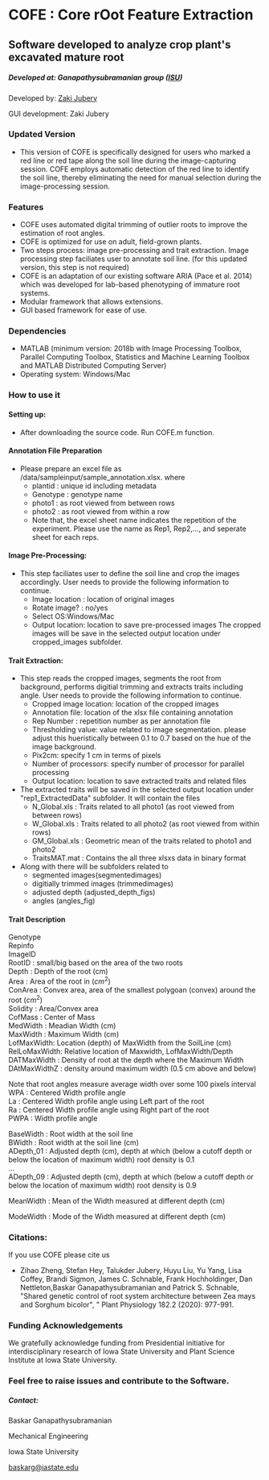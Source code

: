 # COFE : Core rOot Feature Extraction

## Software developed to analyze crop plant's excavated mature root
##### Developed at: Ganapathysubramanian group ([ISU](https://www.me.iastate.edu/bglab))

Developed by: [Zaki Jubery](mailto:znjubery@gmail.com)

GUI development: Zaki Jubery

### Updated Version
* This version of COFE is specifically designed for users who marked a red line or red tape along the soil line during the image-capturing session. COFE employs automatic detection of the red line to identify the soil line, thereby eliminating the need for manual selection during the image-processing session.
### Features
* COFE uses automated digital trimming of outlier roots to improve the estimation of root angles.
* COFE is optimized for use on adult, field-grown plants.
* Two steps process: image pre-processing and trait extraction. Image processing step faciliates user to annotate soil line. (for this updated version, this step is not required)
* COFE is an adaptation of our existing software ARIA (Pace et al. 2014) which was developed for lab-based phenotyping of immature root systems.
* Modular framework that allows extensions.  
* GUI based framework for ease of use.

### Dependencies
* MATLAB (minimum version: 2018b with Image Processing Toolbox, Parallel Computing Toolbox, Statistics and Machine Learning Toolbox and MATLAB Distributed Computing Server)
* Operating system: Windows/Mac

### How to use it
#### Setting up:
* After downloading the source code. Run COFE.m function.

#### Annotation File Preparation
* Please prepare an excel file as /data/sampleinput/sample_annotation.xlsx. where
	* plantid : unique id including metadata
	* Genotype : genotype name
	* photo1 : as root viewed from between rows
	* photo2 : as root viewed from within a row
	* Note that, the excel sheet name indicates the repetition of the experiment. Please use the name as Rep1, Rep2,..., and seperate sheet for each reps.   

#### Image Pre-Processing:
* This step faciliates user to define the soil line and crop the images accordingly. User needs to provide the following information to continue. 
	* Image location : location of original images
	* Rotate image? : no/yes
	* Select OS:Windows/Mac
	* Output location: location to save pre-processed images
The cropped images will be save in the selected output location under cropped_images subfolder.
#### Trait Extraction:
* This step reads the cropped images, segments the root from background, performs digitial trimming and extracts traits including angle. User needs to provide the following information to continue. 
	* Cropped image location: location of the cropped images 
	* Annotation file: location of the xlsx file containing annotation
	* Rep Number : repetition number as per annotation file 
	* Thresholding value: value related to image segmentation. please adjust this hueristically between 0.1 to 0.7 based on the hue of the image background. 
	* Pix2cm: specify 1 cm in terms of pixels
	* Number of processors: specify number of processor for parallel processing
	* Output location: location to save extracted traits and related files
* The extracted traits will be saved in the selected output location under "rep1_ExtractedData" subfolder. It will contain the files
    * N_Global.xls : Traits related to all photo1 (as root viewed from between rows)
	* W_Global.xls : Traits related to all photo2  (as root viewed from within rows)
	* GM_Global.xls : Geometric mean of the traits related to photo1 and photo2
	* TraitsMAT.mat : Contains the all three xlsxs data in binary format 
* Along with there will be subfolders related to 
	* segmented images(segmentedimages)
	* digitially trimmed images (trimmedimages) 
	* adjusted depth (adjusted_depth_figs) 
	* angles (angles_fig) 

#### Trait Description
Genotype  
Repinfo  
ImageID  
RootID : small/big based on the area of the two roots    
Depth : Depth of the root (cm)  
Area : Area of the root in $(cm^2)$  
ConArea : Convex area, area of the smallest polygoan (convex) around the root $(cm^2)$  
Solidity : Area/Convex area  
CofMass : Center of Mass  
MedWidth : Meadian Width (cm)  
MaxWidth : Maximum Width (cm)  
LofMaxWidth: Location (depth) of MaxWidth from the SoilLine (cm)  
RelLoMaxWidth: Relative location of Maxwidth, LofMaxWidth/Depth  
DATMaxWidth : Density of root at the depth where the Maximum Width  
DAtMaxWidthZ : density around maximum width (0.5 cm above and below)  


Note that root angles measure average width over some 100 pixels interval  
WPA : Centered Width profile angle  
La : Centered  Width profile angle using Left part of the root  
Ra : Centered  Width profile angle using Right part of the root  
PWPA : Width profile angle  

BaseWidth : Root width at the soil line  
BWidth : Root width at the soil line (cm)  
ADepth_01 : Adjusted depth (cm), depth at which (below a cutoff depth or   below the location of maximum width) root density is 0.1  
...  
ADepth_09 : Adjusted depth (cm), depth at which (below a cutoff depth    or    below the location of maximum width) root density is 0.9

MeanWidth : Mean of the Width measured at different depth (cm) 
      	
ModeWidth : Mode of the Width measured at different depth (cm)      

### Citations:
If you use COFE please cite us

* Zihao Zheng, Stefan Hey, Talukder Jubery, Huyu Liu, Yu Yang, Lisa Coffey, Brandi Sigmon, James C. Schnable, Frank Hochholdinger, Dan Nettleton,Baskar Ganapathysubramanian and Patrick S. Schnable, "Shared genetic control of root system architecture between Zea mays and Sorghum bicolor", " Plant Physiology 182.2 (2020): 977-991.  

### Funding Acknowledgements
We gratefully acknowledge funding from  Presidential initiative for interdisciplinary research of Iowa State University and Plant Science Institute at Iowa State University.

### Feel free to raise issues and contribute to the Software.

##### Contact:
Baskar Ganapathysubramanian

Mechanical Engineering

Iowa State University

baskarg@iastate.edu